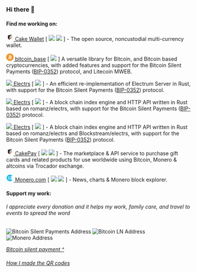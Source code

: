 ### Hi there 👋

#### Find me working on:

[<img src="https://github.com/cake-tech/cake_wallet/blob/main/assets/images/cake_logo.png?raw=true" height="20"> Cake Wallet](https://github.com/cake-tech/cake_wallet) [ ![](https://img.shields.io/badge/Dart-02569B?logo=dart) ![](https://img.shields.io/badge/Flutter-0468d7?logo=flutter) ] - The open source, noncustodial multi-currency wallet.

[<img src="https://github.com/cake-tech/cake_wallet/blob/main/assets/images/btc.png?raw=true" height="20"> bitcoin_base](https://github.com/cake-tech/bitcoin_base) [ ![](https://img.shields.io/badge/Dart-02569B?logo=dart) ] A versatile library for Bitcoin, and Bitcoin based cryptocurrencies, with added features and support for the Bitcoin Silent Payments ([BIP-0352](https://github.com/josibake/bips/blob/silent-payments-bip/bip-0352.mediawiki)) protocol, and Litecoin MWEB.

[<img src="https://raw.githubusercontent.com/romanz/electrs/master/logo/icon.svg" height="20"> Electrs](https://github.com/cake-tech/electrs) [ ![](https://img.shields.io/badge/Rust-CE412B?logo=rust) ] - An efficient re-implementation of Electrum Server in Rust, with support for the Bitcoin Silent Payments ([BIP-0352](https://github.com/josibake/bips/blob/silent-payments-bip/bip-0352.mediawiki)) protocol.

[<img src="https://github.com/user-attachments/assets/062c9228-0cd2-4b4f-88b2-822dded3f649" height="20"> Electrs](https://github.com/cake-tech/blockstream-electrs) [ ![](https://img.shields.io/badge/Rust-CE412B?logo=rust) ] - A block chain index engine and HTTP API written in Rust based on romanz/electrs, with support for the Bitcoin Silent Payments ([BIP-0352](https://github.com/josibake/bips/blob/silent-payments-bip/bip-0352.mediawiki)) protocol.

[<img src="https://github.com/user-attachments/assets/d03073d2-c47f-48e5-9c2b-e726b7408f84" height="20"> Electrs](https://github.com/cake-tech/mempool-electrs) [ ![](https://img.shields.io/badge/Rust-CE412B?logo=rust) ] - A block chain index engine and HTTP API written in Rust based on romanz/electrs and Blockstream/electrs, with support for the Bitcoin Silent Payments ([BIP-0352](https://github.com/josibake/bips/blob/silent-payments-bip/bip-0352.mediawiki)) protocol.

[<img src="https://github.com/cake-tech/cake_wallet/blob/main/assets/images/cake_logo.png?raw=true" height="20"> CakePay](https://buy.cakepay.com) [ ![](https://img.shields.io/badge/Python-FFD43B?logo=python&logoColor=white) ![](https://img.shields.io/badge/Django-0C4B33?logo=django&logoColor=white) ] - The marketplace & API service to purchase gift cards and related products for use worldwide using Bitcoin, Monero & altcoins via Trocador exchange.

[<img src="https://github.com/cake-tech/cake_wallet/blob/main/assets/images/monero.com_logo.png?raw=true" height="20"> Monero.com](https://monero.com) [ ![](https://img.shields.io/badge/Python-FFD43B?logo=python&logoColor=white) ![](https://img.shields.io/badge/Django-0C4B33?logo=django&logoColor=white) ] - News, charts & Monero block explorer.

#### Support my work:
###### I appreciate every donation and it helps my work, family care, and travel to events to spread the word

<img src="https://github.com/rafael-xmr/rafael-xmr/assets/76502841/8b9c11d9-cd32-4d45-a743-d4cda1fc7490" height="175" alt="Bitcoin Silent Payments Address">
<img src="https://github.com/rafael-xmr/rafael-xmr/assets/76502841/8bb4634f-aca8-4454-9d00-fed8e8c69725" height="175" alt="Bitcoin LN Address">
<img src="https://github.com/rafael-xmr/rafael-xmr/assets/76502841/0381040e-f4d4-4af5-9a32-ca131b2afefd" height="175" alt="Monero Address">

 _[Bitcoin silent payment ^](https://guides.cakewallet.com/docs/cryptos/bitcoin/#silent-payments)_

###### _[How I made the QR codes](https://gist.github.com/rafael-xmr/3ccb7d984e87618e0b3f563fd4f48797)_

<!--
###### Contact:

<img src="https://github.com/rafael-xmr/rafael-xmr/assets/76502841/73e69d55-1ab4-4943-994b-afa2d7f45cf1" height="250" alt="SimpleX Contact Address">



###### Cool things:

[<img src="https://raw.githubusercontent.com/PapirusDevelopmentTeam/papirus-icon-theme/df803da7f0475cf0549e6c13ad916b980515a7cb/Papirus/48x48/apps/vieb.svg" height="20"> Vieb browser](https://github.com/Jelmerro/Vieb)
